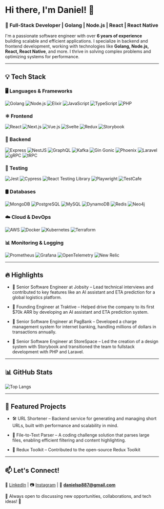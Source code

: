# Hi there, I'm Daniel! 👋

### 🚀 Full-Stack Developer | Golang | Node.js | React | React Native

I'm a passionate software engineer with over **6 years of experience** building scalable and efficient applications. I specialize in backend and frontend development, working with technologies like **Golang, Node.js, React, React Native**, and more. I thrive in solving complex problems and optimizing systems for performance.

---

## 💡 Tech Stack  

### 🖥️ Languages & Frameworks  
<img src="https://img.shields.io/badge/-Golang-00ADD8?logo=go&logoColor=FFF&labelColor=00ADD8" alt="Golang" /> <img src="https://img.shields.io/badge/-Node.JS-339933?logo=node.js&logoColor=white&labelColor=339933" alt="Node.js" /> <img src="https://img.shields.io/badge/-Elixir-4B275F?logo=elixir&logoColor=FFF&labelColor=4B275F" alt="Elixir" /> <img src="https://img.shields.io/badge/-JavaScript-F7DF1E?logo=javascript&logoColor=black&labelColor=F7DF1E" alt="JavaScript" /> <img src="https://img.shields.io/badge/-TypeScript-007ACC?logo=typescript&logoColor=white&labelColor=007ACC" alt="TypeScript" /> <img src="https://img.shields.io/badge/-PHP-777BB4?logo=php&logoColor=FFF&labelColor=777BB4" alt="PHP" />

### ⚛️ Frontend  
<img src="https://img.shields.io/badge/-React-61DAFB?logo=react&logoColor=black&labelColor=61DAFB" alt="React" /> <img src="https://img.shields.io/badge/-Next.js-000000?logo=next.js&logoColor=white&labelColor=000000" alt="Next.js" /> <img src="https://img.shields.io/badge/-Vue.js-4FC08D?logo=vue.js&logoColor=white&labelColor=4FC08D" alt="Vue.js" /> <img src="https://img.shields.io/badge/-Svelte-FF3E00?logo=svelte&logoColor=white&labelColor=FF3E00" alt="Svelte" /> <img src="https://img.shields.io/badge/-Redux-764ABC?logo=redux&logoColor=white&labelColor=764ABC" alt="Redux" /> <img src="https://img.shields.io/badge/-Storybook-FF4785?logo=storybook&logoColor=white&labelColor=FF4785" alt="Storybook" />

### 🔗 Backend  
<img src="https://img.shields.io/badge/-Express-000000?logo=express&logoColor=white&labelColor=000000" alt="Express" /> <img src="https://img.shields.io/badge/-NestJS-E0234E?logo=nestjs&logoColor=white&labelColor=E0234E" alt="NestJS" /> <img src="https://img.shields.io/badge/-GraphQL-E10098?logo=graphql&logoColor=white&labelColor=E10098" alt="GraphQL" /> <img src="https://img.shields.io/badge/-Apache Kafka-231F20?logo=apachekafka&logoColor=FFF&labelColor=231F20" alt="Kafka" /> <img src="https://img.shields.io/badge/-Gin-00ADD8?logo=go&logoColor=FFF&labelColor=00ADD8" alt="Gin Gonic" /> <img src="https://img.shields.io/badge/-Phoenix-4B275F?logo=phoenix&logoColor=white&labelColor=4B275F" alt="Phoenix" /> <img src="https://img.shields.io/badge/-Laravel-FF2D20?logo=laravel&logoColor=white&labelColor=FF2D20" alt="Laravel" /> <img src="https://img.shields.io/badge/-gRPC-6DB33F?logo=grpc&logoColor=white&labelColor=6DB33F" alt="gRPC" /> <img src="https://img.shields.io/badge/-tRPC-2596be?logo=trpc&logoColor=white&labelColor=2596be" alt="tRPC" />

### 🧪 Testing  
<img src="https://img.shields.io/badge/-Jest-C21325?logo=jest&logoColor=white&labelColor=C21325" alt="Jest" /> <img src="https://img.shields.io/badge/-Cypress-17202C?logo=cypress&logoColor=white&labelColor=17202C" alt="Cypress" /> <img src="https://img.shields.io/badge/-React Testing Library-E33332?logo=testinglibrary&logoColor=white&labelColor=E33332" alt="React Testing Library" /> <img src="https://img.shields.io/badge/-Playwright-2EAD33?logo=playwright&logoColor=white&labelColor=2EAD33" alt="Playwright" /> <img src="https://img.shields.io/badge/-TestCafe-FF7F50?logo=testcafe&logoColor=white&labelColor=FF7F50" alt="TestCafe" />


### 🛢️ Databases  
<img src="https://img.shields.io/badge/-MongoDB-47A248?logo=mongodb&logoColor=FFF&labelColor=47A248" alt="MongoDB" /> <img src="https://img.shields.io/badge/-PostgreSQL-4169E1?logo=postgresql&logoColor=FFF&labelColor=4169E1" alt="PostgreSQL" /> <img src="https://img.shields.io/badge/-MySQL-4479A1?logo=mysql&logoColor=FFF&labelColor=4479A1" alt="MySQL" /> <img src="https://img.shields.io/badge/-DynamoDB-4053D6?logo=amazon-dynamodb&logoColor=white&labelColor=4053D6" alt="DynamoDB" /> <img src="https://img.shields.io/badge/-Redis-DC382D?logo=redis&logoColor=white&labelColor=DC382D" alt="Redis" /> <img src="https://img.shields.io/badge/-Neo4j-008CC1?logo=neo4j&logoColor=white&labelColor=008CC1" alt="Neo4j" />

### ☁️ Cloud & DevOps  
<img src="https://img.shields.io/badge/-AWS-232F3E?logo=amazon-aws&logoColor=FFF&labelColor=232F3E" alt="AWS" /> <img src="https://img.shields.io/badge/-Docker-2496ED?logo=docker&logoColor=white&labelColor=2496ED" alt="Docker" /> <img src="https://img.shields.io/badge/-Kubernetes-326CE5?logo=kubernetes&logoColor=FFF&labelColor=326CE5" alt="Kubernetes" /> <img src="https://img.shields.io/badge/-Terraform-844FBA?logo=terraform&logoColor=FFF&labelColor=844FBA" alt="Terraform" />

### 📊 Monitoring & Logging  
<img src="https://img.shields.io/badge/-Prometheus-E6522C?logo=prometheus&logoColor=FFF&labelColor=E6522C" alt="Prometheus" /> <img src="https://img.shields.io/badge/-Grafana-F46800?logo=grafana&logoColor=FFF&labelColor=F46800" alt="Grafana" /> <img src="https://img.shields.io/badge/-OpenTelemetry-000?logo=opentelemetry&logoColor=FFF&labelColor=000" alt="OpenTelemetry" /> <img src="https://img.shields.io/badge/-New Relic-008C99?logo=newrelic&logoColor=FFF&labelColor=008C99" alt="New Relic" />

---

## 🔥 Highlights  
- 🔹 Senior Software Engineer at Jobsity – Lead technical interviews and contributed to key features like an AI assistant and ETA prediction for a global logistics platform.

- 🔹 Founding Engineer at Traktive – Helped drive the company to its first $70k ARR by developing an AI assistant and ETA prediction system.

- 🔹 Senior Software Engineer at PagBank – Developed a charge management system for internet banking, handling millions of dollars in transactions annually.

- 🔹 Senior Software Engineer at StoreSpace – Led the creation of a design system with Storybook and transitioned the team to fullstack development with PHP and Laravel.

---

## 📊 GitHub Stats  
![Top Langs](https://github-readme-stats.vercel.app/api/top-langs/?username=dannielss&layout=compact&theme=radical)  

---

## 📌 Featured Projects  
- 🛠 URL Shortener – Backend service for generating and managing short URLs, built with performance and scalability in mind.

- 🚀 File-to-Text Parser – A coding challenge solution that parses large files, enabling efficient filtering and content highlighting.

- 📡 Redux Toolkit – Contributed to the open-source Redux Toolkit

---

## 📫 Let's Connect!  
🔗 [LinkedIn](https://www.linkedin.com/in/spdaniel) | 📷 [Instagram](https://instagram.com/dannielss.s) | 📧 **danielsp887@gmail.com**  

💬 Always open to discussing new opportunities, collaborations, and tech ideas! 🚀  
